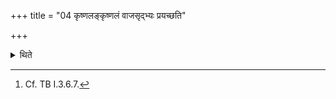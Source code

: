 +++
title = "04 कृष्णलङ्कृष्णलं वाजसृद्भ्यः प्रयच्छति"

+++

<details><summary>थिते</summary>

4. He (sacrificer) gives a gold-corn (kr̥ṣṇala) to each of the race-runner.[^1]  

[^1]: Cf. TB I.3.6.7.  
</details>
